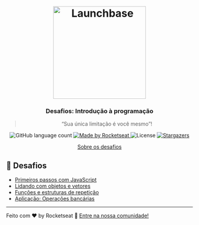 <h1 align="center">
    <img alt="Launchbase" src="https://rocketseat-cdn.s3-sa-east-1.amazonaws.com/bootcamp-launchbase.png" width="250px" />
</h1>

<h3 align="center">
  Desafios: Introdução à programação
</h3>

<blockquote align="center">“Sua única limitação é você mesmo”!</blockquote>

<p align="center">
  <img alt="GitHub language count" src="https://img.shields.io/github/languages/count/rocketseat/bootcamp-launchbase-desafios-01?color=%23F7DF1E">

  <a href="https://rocketseat.com.br">
    <img alt="Made by Rocketseat" src="https://img.shields.io/badge/made%20by-Rocketseat-%23F7DF1E">
  </a>

  <img alt="License" src="https://img.shields.io/badge/license-MIT-%23F7DF1E">

  <a href="https://github.com/Rocketseat/bootcamp-launchbase-desafios-01/stargazers">
    <img alt="Stargazers" src="https://img.shields.io/github/stars/rocketseat/bootcamp-launchbase-desafios-01?style=social">
  </a>
</p>

<p align="center">
  <a href="#-desafios">Sobre os desafios</a>
</p>

## 🚀 Desafios

- [Primeiros passos com JavaScript](01-1-primeiros-passos-com-js/README.md)
- [Lidando com objetos e vetores](01-2-lidando-com-objetos-e-vetores/README.md)
- [Funções e estruturas de repetição](01-3-funcoes-e-estruturas-de-repeticao/README.md)
- [Aplicação: Operações bancárias](01-4-aplicacao-operacoes-bancarias/README.md)

---

Feito com ♥ by Rocketseat :wave: [Entre na nossa comunidade!](https://discordapp.com/invite/gCRAFhc)
